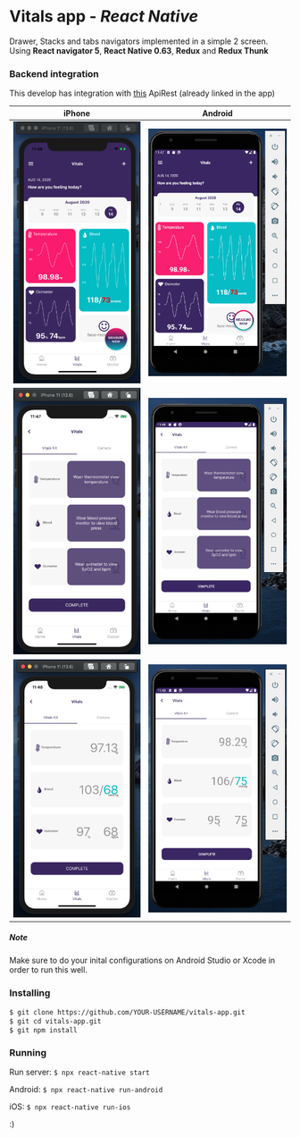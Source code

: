 # Vitals app - *React Native*

Drawer, Stacks and tabs navigators implemented in a simple 2 screen. Using **React navigator 5**, **React Native 0.63**, **Redux** and **Redux Thunk**

### Backend integration ###
This develop has integration with [this](https://github.com/jacuna565/basic-nodejs-api-rest) ApiRest (already linked in the app)

|    iPhone     |    Android    |
| ------------- | ------------- |
| ![iPhone Screen 1](src/assets/ios/screen1.png)  | ![android Screen 1](src/assets/android/screen1.png)  |
| ![iPhone Screen 2](src/assets/ios/screen2.png)  | ![android Screen 2](src/assets/android/screen2.png)  |
| ![iPhone Screen 2_1](src/assets/ios/screen2_1.png)  | ![android Screen 2_1](src/assets/android/screen2_1.png) |

##### *Note* #####
Make sure to do your inital configurations on Android Studio or Xcode in order to run this well.

### Installing ###
```
$ git clone https://github.com/YOUR-USERNAME/vitals-app.git
$ git cd vitals-app.git
$ git npm install
```

### Running ###
Run server:
``
$ npx react-native start
``

Android:
``
$ npx react-native run-android
``

iOS:
``
$ npx react-native run-ios
``

:)

